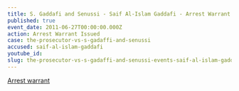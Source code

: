 ```yaml
---
title: S. Gaddafi and Senussi - Saif Al-Islam Gaddafi - Arrest Warrant
published: true
event_date: 2011-06-27T00:00:00.000Z
action: Arrest Warrant Issued
case: the-prosecutor-vs-s-gadaffi-and-senussi
accused: saif-al-islam-gaddafi
youtube_id:
slug: the-prosecutor-vs-s-gadaffi-and-senussi-events-saif-al-islam-gaddafi-arrest-warrant-
---
```



[Arrest warrant](https://www.icc-cpi.int/Pages/record.aspx?docNo=ICC-01/11-13)